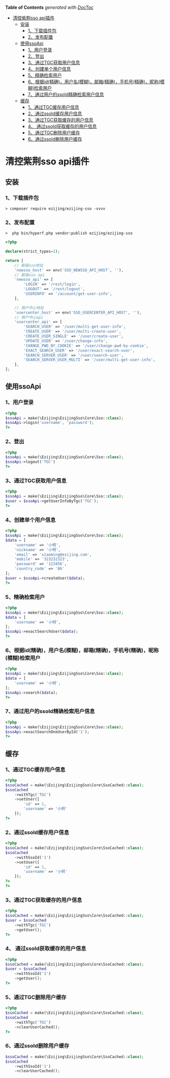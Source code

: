 <!-- START doctoc generated TOC please keep comment here to allow auto update -->
<!-- DON'T EDIT THIS SECTION, INSTEAD RE-RUN doctoc TO UPDATE -->
**Table of Contents**  *generated with [DocToc](https://github.com/thlorenz/doctoc)*

- [清控紫荆sso api插件](#%E6%B8%85%E6%8E%A7%E7%B4%AB%E8%8D%86sso-api%E6%8F%92%E4%BB%B6)
  - [安装](#%E5%AE%89%E8%A3%85)
    - [1、下载插件包](#1%E4%B8%8B%E8%BD%BD%E6%8F%92%E4%BB%B6%E5%8C%85)
    - [2、发布配置](#2%E5%8F%91%E5%B8%83%E9%85%8D%E7%BD%AE)
  - [使用ssoApi](#%E4%BD%BF%E7%94%A8ssoapi)
    - [1、用户登录](#1%E7%94%A8%E6%88%B7%E7%99%BB%E5%BD%95)
    - [2、登出](#2%E7%99%BB%E5%87%BA)
    - [3、通过TGC获取用户信息](#3%E9%80%9A%E8%BF%87tgc%E8%8E%B7%E5%8F%96%E7%94%A8%E6%88%B7%E4%BF%A1%E6%81%AF)
    - [4、创建单个用户信息](#4%E5%88%9B%E5%BB%BA%E5%8D%95%E4%B8%AA%E7%94%A8%E6%88%B7%E4%BF%A1%E6%81%AF)
    - [5、精确检索用户](#5%E7%B2%BE%E7%A1%AE%E6%A3%80%E7%B4%A2%E7%94%A8%E6%88%B7)
    - [6、根据id(精确)，用户名(模糊)，邮箱(精确)，手机号(精确)，昵称(模糊)检索用户](#6%E6%A0%B9%E6%8D%AEid%E7%B2%BE%E7%A1%AE%E7%94%A8%E6%88%B7%E5%90%8D%E6%A8%A1%E7%B3%8A%E9%82%AE%E7%AE%B1%E7%B2%BE%E7%A1%AE%E6%89%8B%E6%9C%BA%E5%8F%B7%E7%B2%BE%E7%A1%AE%E6%98%B5%E7%A7%B0%E6%A8%A1%E7%B3%8A%E6%A3%80%E7%B4%A2%E7%94%A8%E6%88%B7)
    - [7、通过用户的ssoId精确检索用户信息](#7%E9%80%9A%E8%BF%87%E7%94%A8%E6%88%B7%E7%9A%84ssoid%E7%B2%BE%E7%A1%AE%E6%A3%80%E7%B4%A2%E7%94%A8%E6%88%B7%E4%BF%A1%E6%81%AF)
  - [缓存](#%E7%BC%93%E5%AD%98)
    - [1、通过TGC缓存用户信息](#1%E9%80%9A%E8%BF%87tgc%E7%BC%93%E5%AD%98%E7%94%A8%E6%88%B7%E4%BF%A1%E6%81%AF)
    - [2、通过ssoId缓存用户信息](#2%E9%80%9A%E8%BF%87ssoid%E7%BC%93%E5%AD%98%E7%94%A8%E6%88%B7%E4%BF%A1%E6%81%AF)
    - [3、通过TGC获取缓存的用户信息](#3%E9%80%9A%E8%BF%87tgc%E8%8E%B7%E5%8F%96%E7%BC%93%E5%AD%98%E7%9A%84%E7%94%A8%E6%88%B7%E4%BF%A1%E6%81%AF)
    - [4、 通过ssoId获取缓存的用户信息](#4-%E9%80%9A%E8%BF%87ssoid%E8%8E%B7%E5%8F%96%E7%BC%93%E5%AD%98%E7%9A%84%E7%94%A8%E6%88%B7%E4%BF%A1%E6%81%AF)
    - [5、通过TGC删除用户缓存](#5%E9%80%9A%E8%BF%87tgc%E5%88%A0%E9%99%A4%E7%94%A8%E6%88%B7%E7%BC%93%E5%AD%98)
    - [6、通过ssoId删除用户缓存](#6%E9%80%9A%E8%BF%87ssoid%E5%88%A0%E9%99%A4%E7%94%A8%E6%88%B7%E7%BC%93%E5%AD%98)

<!-- END doctoc generated TOC please keep comment here to allow auto update -->

清控紫荆sso api插件
===============================

安装
-------------------------------

### 1、下载插件包
```shell
> composer require ezijing/ezijing-sso -vvvv
```
### 2、发布配置
```shell
>  php bin/hyperf.php vendor:publish ezijing/ezijing-sso
```
```php
<?php

declare(strict_types=1);

return [
    // 新版sso地址
    'newsso_host' => env('SSO_NEWSSO_API_HOST', ''),
    // 新版sso api
    'newsso_api' => [
        'LOGIN' => '/rest/login',
        'LOGOUT' => '/rest/logout',
        'USERINFO' => '/account/get-user-info',
    ],

    // 用户中心地址
    'usercenter_host' => env('SSO_USERCENTER_API_HOST', ''),
    // 用户中心api
    'usercenter_api' => [
        'SEARCH_USER' => '/user/multi-get-user-info',
        'CREATE_USER' => '/user/multi-create-user',
        'CREATE_USER_SINGLE' => '/user/create-user',
        'UPDATE_USER' => '/user/change-info',
        'CHANGE_PWD_BY_COOKIE' => '/user/change-pwd-by-cookie',
        'EXACT_SEARCH_USER' => '/user/exact-search-user',
        'SEARCH_SERVER_USER' => '/user/search-user',
        'SEARCH_SERVER_USER_MULTI' => '/user/multi-get-user-info',
    ],
];
```


使用ssoApi 
-------------------------------

### 1、用户登录
```php
<?php
$ssoApi = make(\Ezijing\EzijingSso\Core\Sso::class);
$ssoApi->login('username', 'password');
?>
```

### 2、登出
```php
<?php
$ssoApi = make(\Ezijing\EzijingSso\Core\Sso::class);
$ssoApi->logout('TGC')
?>
```

### 3、通过TGC获取用户信息
```php
<?php
$ssoApi = make(\Ezijing\EzijingSso\Core\Sso::class);
$user = $ssoApi->getUserInfoByTgc('TGC');
?>
```

### 4、创建单个用户信息
```php
<?php
$ssoApi = make(\Ezijing\EzijingSso\Core\Sso::class);
$data = [
    'username' => '小明',
    'nickname' => '小明',
    'email' => 'xiaoming@ezijing.com',
    'mobile' => '323232323', 
    'password' => '123456', 
    'country_code' => '86'
];
$user = $ssoApi->createUser($data);
?>
```

### 5、精确检索用户
```php
<?php
$ssoApi = make(\Ezijing\EzijingSso\Core\Sso::class);
$data = [
    'username' => '小明',
];
$ssoApi->exactSearchUser($data);
?>
```

### 6、根据id(精确)，用户名(模糊)，邮箱(精确)，手机号(精确)，昵称(模糊)检索用户
```php
<?php
$ssoApi = make(\Ezijing\EzijingSso\Core\Sso::class);
$data = [
    'username' => '小明',
];
$ssoApi->search($data);
?>
```

### 7、通过用户的ssoId精确检索用户信息
```php
<?php
$ssoApi = make(\Ezijing\EzijingSso\Core\Sso::class);
$ssoApi->exactSearchOneUserById('1');
?>
```

缓存
-------------------------------------

### 1、通过TGC缓存用户信息
```php
<?php
$ssoCached = make(\Ezijing\EzijingSso\Core\SsoCached::class);
$ssoCached
    ->withTgc('TGC')
    ->setUser([
        'id' => 1,
        'username' => '小明'
    ]);
?>
```

### 2、通过ssoId缓存用户信息
```php
<?php
$ssoCached = make(\Ezijing\EzijingSso\Core\SsoCached::class);
$ssoCached
    ->withSsoId('1')
    ->setUser([
        'id' => 1,
        'username' => '小明'
    ]);
?>
?>
```

### 3、通过TGC获取缓存的用户信息
```php
<?php
$ssoCached = make(\Ezijing\EzijingSso\Core\SsoCached::class);
$user = $ssoCached
    ->withTgc('TGC')
    ->getUser();
?>
```

### 4、 通过ssoId获取缓存的用户信息
```php
<?php
$ssoCached = make(\Ezijing\EzijingSso\Core\SsoCached::class);
$user = $ssoCached
    ->withSsoId('1')
    ->getUser();
?>
```

### 5、通过TGC删除用户缓存
```php
<?php
$ssoCached = make(\Ezijing\EzijingSso\Core\SsoCached::class);
$ssoCached
    ->withTgc('TGC')
    ->clearUserCached();
?>
```


### 6、通过ssoId删除用户缓存
```php
$ssoCached = make(\Ezijing\EzijingSso\Core\SsoCached::class);
$ssoCached
    ->withSsoId('1')
    ->clearUserCached();
```
